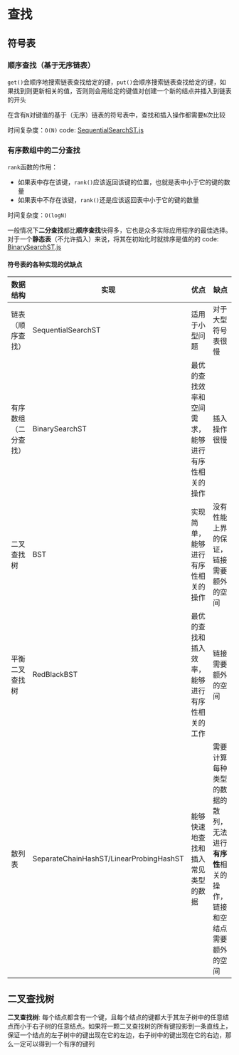 # 查找

## 符号表
### 顺序查找（基于无序链表）
`get()`会顺序地搜索链表查找给定的键，`put()`会顺序搜索链表查找给定的键，如果找到则更新相关的值，否则则会用给定的键值对创建一个新的结点并插入到链表的开头

在含有`N`对键值的基于（无序）链表的符号表中，查找和插入操作都需要`N`次比较

时间复杂度：`O(N)`
code: [SequentialSearchST.js](SequentialSearchST.js)

### 有序数组中的二分查找
`rank`函数的作用：
- 如果表中存在该键，`rank()`应该返回该键的位置，也就是表中小于它的键的数量
- 如果表中不存在该键，`rank()`还是应该返回表中小于它的键的数量

时间复杂度：`O(logN)`

一般情况下**二分查找**都比**顺序查找**快得多，它也是众多实际应用程序的最佳选择。对于一个**静态表**（不允许插入）来说，将其在初始化时就排序是值的的
code: [BinarySearchST.js](BinarySearchST.js)

#### 符号表的各种实现的优缺点
|  数据结构|实现  |优点  |缺点|
| --- | --- | --- | --- |
| 链表（顺序查找） | SequentialSearchST  | 适用于小型问题 | 对于大型符号表很慢 |
| 有序数组（二分查找） | BinarySearchST  | 最优的查找效率和空间需求，能够进行有序性相关的操作 | 插入操作很慢|
| 二叉查找树 | BST | 实现简单，能够进行有序性相关的操作 | 没有性能上界的保证，链接需要额外的空间 |
| 平衡二叉查找树 | RedBlackBST | 最优的查找和插入效率，能够进行有序性相关的工作 | 链接需要额外的空间 |
| 散列表 | SeparateChainHashST/LinearProbingHashST | 能够快速地查找和插入常见类型的数据 | 需要计算每种类型的数据的散列，无法进行**有序性**相关的操作，链接和空结点需要额外的空间 |


## 二叉查找树
**二叉查找树**: 每个结点都含有一个键，且每个结点的键都大于其左子树中的任意结点而小于右子树的任意结点。如果将一颗二叉查找树的所有键投影到一条直线上，保证一个结点的左子树中的键出现在它的左边，右子树中的键出现在它的右边，那么一定可以得到一个有序的键列
